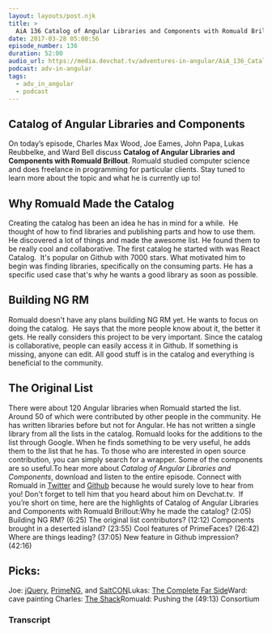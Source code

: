 ```yaml
---
layout: layouts/post.njk
title: >
  AiA 136 Catalog of Angular Libraries and Components with Romuald Brillout
date: 2017-03-28 05:00:56
episode_number: 136
duration: 52:00
audio_url: https://media.devchat.tv/adventures-in-angular/AiA_136_Catalog_of_Angular_Libraries_and_Components_with_Romuald_Brillout.mp3
podcast: adv-in-angular
tags:
  - adv_in_angular
  - podcast
---
```


## Catalog of Angular Libraries and Components

On today’s episode, Charles Max Wood, Joe Eames, John Papa, Lukas Reubbelke, and Ward Bell discuss **Catalog of Angular Libraries and Components with Romuald Brillout**. Romuald studied computer science and does freelance in programming for particular clients. Stay tuned to learn more about the topic and what he is currently up to!&nbsp;

## **Why&nbsp;Romuald Made the Catalog**

Creating the catalog has been an idea he has in mind for a while. &nbsp;He thought of how to find libraries and publishing parts and how to use them. He discovered a lot of things and made the awesome list. He found them to be really cool and collaborative. The first catalog he started with was React Catalog. &nbsp;It's popular on Github with 7000 stars. What motivated him to begin was finding libraries, specifically on the consuming&nbsp;parts. He has a specific used case that's why he wants a good library as soon as possible.

## **Building NG&nbsp;RM**

Romuald doesn't have any plans building NG RM yet. He wants to focus on doing the catalog. &nbsp;He says that the more people know&nbsp;about it, the better it gets. He really considers this project to be very important. Since the catalog is collaborative, people can easily access it in Github. If something is missing, anyone can edit. All good stuff is in the catalog and everything is beneficial to the community.

## **The Original List&nbsp;**

There were about 120 Angular libraries when Romuald started the list. Around 50 of which were contributed by other people in the community.&nbsp;He has written libraries before but not for Angular. He has not written a single library from all the lists in the catalog. Romuald looks for the additions to the list through Google. When he finds something to be very useful, he adds them to the list that he has. To those who are interested in open source contribution, you can simply search for a wrapper. Some of the components are so useful.To hear more about _Catalog of Angular Libraries and Components_,&nbsp;download and listen to the entire episode. Connect with Romuald in [Twitter](https://twitter.com/brillout) and [Github](https://github.com/brillout) because he would surely love to hear from you! Don't forget to tell him that you heard about him on Devchat.tv. &nbsp;If you’re short on time, here are the highlights of Catalog of Angular Libraries and Components with Romuald Brillout:Why he made the catalog? (2:05) Building NG RM? (6:25) The original list contributors? (12:12) Components brought in a deserted island? (23:55) Cool features of PrimeFaces? (26:42) Where are things leading? (37:05) New feature in Github impression? (42:16)

## **Picks:**

Joe:&nbsp;[jQuery](https://jquery.com/), [PrimeNG](https://www.primefaces.org/primeng/#/), and [SaltCON](http://saltcon.com/)Lukas: [The Complete Far Side](https://www.amazon.com/Complete-Far-Side-Gary-Larson/dp/1449460046)Ward: cave painting Charles: [The Shack](http://www.imdb.com/title/tt2872518/)Romuald: Pushing the (49:13) Consortium

### Transcript
